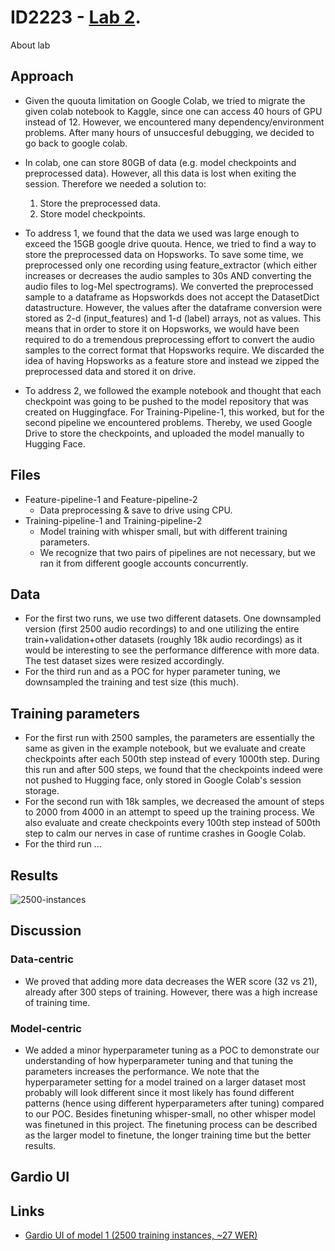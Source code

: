 
# ID2223 - [Lab 2](https://github.com/ID2223KTH/id2223kth.github.io/tree/master/assignments/lab2). 

About lab

## Approach

- Given the quouta limitation on Google Colab, we tried to migrate the given colab notebook to Kaggle, since one can access 40 hours of GPU instead of 12. However, we encountered many dependency/environment problems. After many hours of unsuccesful debugging, we decided to go back to google colab.
- In colab, one can store 80GB of data (e.g. model checkpoints and preprocessed data). However, all this data is lost when exiting the session. Therefore we needed a solution to:
  1. Store the preprocessed data.
  2. Store model checkpoints.

- To address 1, we found that the data we used was large enough to exceed the 15GB google drive quouta. Hence, we tried to find a way to store the preprocessed data on Hopsworks. To save some time, we preprocessed only one recording using feature_extractor (which either increases or decreases the audio samples to 30s AND converting the audio files to log-Mel spectrograms). We converted the preprocessed sample to a dataframe as Hopsworkds does not accept the DatasetDict datastructure. However, the values after the dataframe conversion were stored as 2-d (input_features) and 1-d (label) arrays, not as values. This means that in order to store it on Hopsworks, we would have been required to do a tremendous preprocessing effort to convert the audio samples to the correct format that Hopsworks require. We discarded the idea of having Hopsworks as a feature store and instead we zipped the preprocessed data and stored it on drive.
- To address 2, we followed the example notebook and thought that each checkpoint was going to be pushed to the model repository that was created on Huggingface. For Training-Pipeline-1, this worked, but for the second pipeline we encountered problems. Thereby, we used Google Drive to store the checkpoints, and uploaded the model manually to Hugging Face.

## Files

- Feature-pipeline-1 and Feature-pipeline-2
  - Data preprocessing & save to drive using CPU.
- Training-pipeline-1 and Training-pipeline-2
  - Model training with whisper small, but with different training parameters.
  - We recognize that two pairs of pipelines are not necessary, but we ran it from different google accounts concurrently.

## Data

- For the first two runs, we use two different datasets. One downsampled version (first 2500 audio recordings) to  and one utilizing the entire train+validation+other datasets (roughly 18k audio recordings) as it would be interesting to see the performance difference with more data. The test dataset sizes were resized accordingly. 
- For the third run and as a POC for hyper parameter tuning, we downsampled the training and test size (this much). 

## Training parameters

- For the first run with 2500 samples, the parameters are essentially the same as given in the example notebook, but we evaluate and create checkpoints after each 500th step instead of every 1000th step. During this run and after 500 steps, we found that the checkpoints indeed were not pushed to Hugging face, only stored in Google Colab's session storage.
- For the second run with 18k samples, we decreased the amount of steps to 2000 from 4000 in an attempt to speed up the training process. We also evaluate and create checkpoints every 100th step instead of 500th step to calm our nerves in case of runtime crashes in Google Colab.
- For the third run ...

## Results

![2500-instances](https://user-images.githubusercontent.com/50402197/206474496-21791370-5119-4f9e-94f7-f63853c60ba1.PNG)

## Discussion

### Data-centric

- We proved that adding more data decreases the WER score (32 vs 21), already after 300 steps of training. However, there was a high increase of training time. 

### Model-centric

- We added a minor hyperparameter tuning as a POC to demonstrate our understanding of how hyperparameter tuning and that tuning the parameters increases the performance. We note that the hyperparameter setting for a model trained on a larger dataset most probably will look different since it most likely has found different patterns (hence using different hyperparameters after tuning) compared to our POC. Besides finetuning whisper-small, no other whisper model was finetuned in this project. The finetuning process can be described as the larger model to finetune, the longer training time but the better results. 

## Gardio UI

## Links
* [Gardio UI of model 1 (2500 training instances, ~27 WER)](https://huggingface.co/spaces/Akseluhr/whisper-se-auhr)
